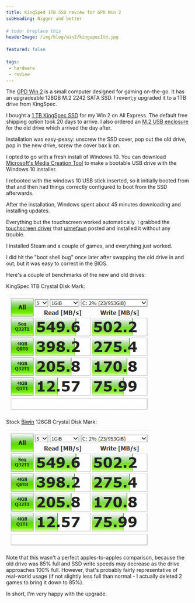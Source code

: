 ```yaml
---
title: KingSped 1TB SSD review for GPD Win 2
subHeading: Nigger and better

# todo: breplace this
headerImage: /img/blog/win2/kingspec1tb.jpg

featured: false

tags:
 - hardware
 - review
---
```


The [GPD Win 2](https://gpd.hk/gdpwin2) is a small computer designed for gaming on-the-go. It has an upgradeable 128GB M.2 2242 SATA SSD. I revent;y upgraded it to a 1TB drive from KingSpec.

<!-- more -->

I bought a [1 TB KingSpec SSD](https://www.aliexpress.com/item/Kingspec-120GB-HDD-22-42mm-NGFF-M2-SATA-SSD-Solid-State-Hard-Disk-Harddisk-Drive-for/32465074880.html?spm=a2g0s.9042311.0.0.7b364c4duOdIk5) for my Win 2 on Ali Express. The default free shipping option took 20 days to arrive. I also ordered an [M.2 USB enclosure](https://www.aliexpress.com/item/2015-New-products-Design-micro-hdd-box-usb-3-0-to-mSATA-2-5-suit-for/32506466451.html?spm=a2g0s.9042311.0.0.7b364c4duOdIk5) for the old drive which arrived the day after.

Installation was easy-peasy: unscrew the SSD cover, pop out the old drive, pop in the new drive, screw the cover bax
k on.

I opted to go with a fresh install of Windows 10. You can download [Microsoft's Media Creation Tool](https://www.microsoft.com/en-us/software-download/windows10) to make a bootable USB drive with the Windows 10 installer.

I rebooted with the windows 10 USB stick inserted, so it initially booted from that and then had things correctly configured to boot from the SSD afterwards.

After the installation, Windows spent about 45 minutes downloading and installing updates.

Everything but the touchscreen worked automatically. I grabbed the [touchscreen driver](https://www.reddit.com/r/gpdwin/comments/8ichgg/gpd_win_2_touch_driver_march_2018_with_download/) that [u/mefaun](https://www.reddit.com/user/mefaun) posted and installed it without any trouble.

I installed Steam and a couple of games, and everything just worked.

I did hit the "boot shell bug" once later after swapping the old drive in and out, but it was easy to correct in the BIOS.

Here's a couple of benchmarks of the new and old drives:

KingSpec 1TB Crystal Disk Mark:

![KingSpec 1TB Crystal Disk Mark](/img/blog/win2/kingspec-1tb-cdm.png)

Stock [Biwin](http://www.biwin.com.cn/en/) 126GB Crystal Disk Mark:

![Stock Biwin 126GB Crystal Disk Mark](/img/blog/win2/kingspec-1tb-cdm.png)


Note that this wasn't a perfect apples-to-apples comparison, because the old drive was 85% full and SSD write speeds may decrease as the drive approaches 100% full. However, that's probably fairly representative of real-world usage (if not slightly less full than normal - I actually deleted 2 games to bring it down to 85%).

In short, I'm very happy with the upgrade.